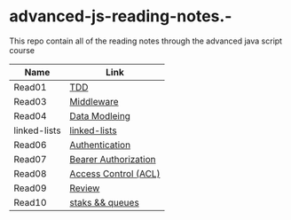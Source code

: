 # advanced-js-reading-notes.-

This repo contain all of the reading notes through the advanced java script course

| Name         | Link                              |
| ------------ | --------------------------------- |
| Read01       | [TDD](01-prep-and-tdd.md)         |
| Read03       | [Middleware](read03.md)           |
| Read04       | [Data Modleing](Read04.md)        |
| linked-lists | [linked-lists](linked-lists.md)   |
| Read06       | [Authentication](read06.md)       |
| Read07       | [Bearer Authorization](read07.md) |
| Read08       | [Access Control (ACL)](read08.md) |
| Read09       | [Review](read09.md)               |
| Read10       | [staks && queues](read10.md)      |
